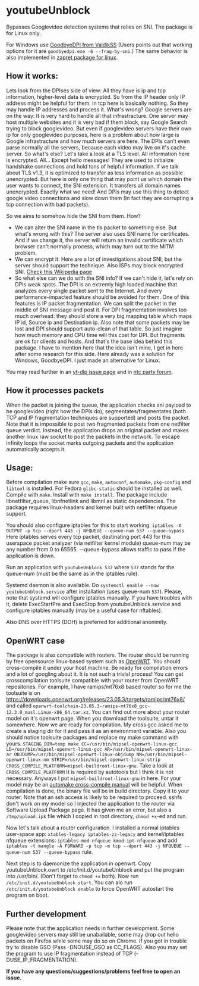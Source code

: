 # youtubeUnblock
Bypasses Googlevideo detection systems that relies on SNI. The package is for Linux only. 

For Windows use [GoodbyeDPI from ValdikSS](https://github.com/ValdikSS/GoodbyeDPI) (Users points out that working options for it are `goodbyedpi.exe -6 --frag-by-sni`.) The same behavior is also implemented in [zapret package for linux](https://github.com/bol-van/zapret).

## How it works:
Lets look from the DPIses side of view: All they have is ip and tcp information, higher-level data is encrypted. So from the IP header only IP address might be helpful for them. In tcp here is basically nothing. So they may handle IP addresses and process it. What's wrong? Google servers are on the way: It is very hard to handle all that infrastracture. One server may host multiple websites and it is very bad if them block, say Google Search trying to block googlevideo. But even if googlevideo servers have their own ip for only googlevideo purposes, here is a problem about how large is Google infrastracture and how much servers are here. The DPIs can't even parse normally all the servers, because each video may live on it's cache server. So what's else? Let's take a look at a TLS level. All information here is encrypted. All... Except hello messages! They are used to initialize handshake connections and hold tons of helpful information. If we talk about TLS v1.3, it is optimized to transfer as less information as possible unencrypted. But here is only one thing that may point us which domain the user wants to connect, the SNI extension. It transfers all domain names unencrypted. Exactly what we need! And DPIs may use this thing to detect google video connections and slow down them (In fact they are corrupting a tcp connection with bad packets).

So we aims to somehow hide the SNI from them. How?
- We can alter the SNI name in the tls packet to something else. But what's wrong with this? The server also uses SNI name for certificates. And if we change it, the server will return an invalid certificate which browser can't normally process, which may turn out to the MITM problem.
- We can encrypt it. Here are a lot of investigations about SNI, but the server should support the technique. Also ISPs may block encrypted SNI. [Check this Wikipedia page](https://en.wikipedia.org/wiki/Server_Name_Indication)
- So what else can we do with the SNI info? If we can't hide it, let's rely on DPIs weak spots. The DPI is an extremly high loaded machine that analyzes every single packet sent to the Internet. And every performance-impacted feature should be avoided for them. One of this features is IP packet fragmentation. We can split the packet in the middle of SNI message and post it. For DPI fragmentation involves too much overhead: they should store a very big mapping table which maps IP id, Source ip and Destination ip. Also note that some packets may be lost and DPI should support auto-clean of that table. So just imagine how much memory and CPU time will this cost for DPI. But fragments are ok for clients and hosts. And that's the base idea behind this package. I have to mention here that the idea isn't mine, I get in here after some research for this side. Here already was a solution for Windows, GoodbyeDPI. I just made an alternative for Linux.

You may read further in an [yt-dlp issue page](https://github.com/yt-dlp/yt-dlp/issues/10443) and in [ntc party forum](https://ntc.party/t/%D0%BE%D0%B1%D1%81%D1%83%D0%B6%D0%B4%D0%B5%D0%BD%D0%B8%D0%B5-%D0%B7%D0%B0%D0%BC%D0%B5%D0%B4%D0%BB%D0%B5%D0%BD%D0%B8%D0%B5-youtube-%D0%B2-%D1%80%D0%BE%D1%81%D1%81%D0%B8%D0%B8/8074).

## How it processes packets
When the packet is joining the queue, the application checks sni payload to be googlevideo (right how the DPIs do), segmentates/fragmentates (both TCP and IP fragmentation techniques are supported) and posts the packet. Note that it is impossible to post two fragmented packets from one netfilter queue verdict. Instead, the application drops an original packet and makes another linux raw socket to post the packets in the network. To escape infinity loops the socket marks outgoing packets and the application automatically accepts it.

## Usage:
Before compilation make sure `gcc`, `make`, `autoconf`, `automake`, `pkg-config` and `libtool` is installed. For Fedora `glibc-static` should be installed as well.
Compile with `make`. Install with `make install`. The package include libnetfilter_queue, libnfnetlink and libmnl as static dependencies. The package requires linux-headers and kernel built with netfilter nfqueue support.

You should also configure iptables for this to start working:
```iptables -A OUTPUT -p tcp --dport 443 -j NFQUEUE --queue-num 537 --queue-bypass```
Here iptables serves every tcp packet, destinating port 443 for this userspace packet analyzer (via netfilter kernel module) queue-num may be any number from 0 to 65565. --queue-bypass allows traffic to pass if the application is down.

Run an application with `youtubeUnblock 537` where `537` stands for the queue-num (must be the same as in the iptables rule).

Systemd daemon is also available. Do `systemctl enable --now youtubeUnblock.service` after installation (uses queue-num `537`). Please, note that systemd will configure iptables manually. If you have troubles with it, delete ExecStartPre and ExecStop from youtubeUnblock.service and configure iptables manually (may be a useful case for nftables).

Also DNS over HTTPS (DOH) is preferred for additional anonimity. 

## OpenWRT case
The package is also compatible with routers. The router should be running by free opensource linux-based system such as [OpenWRT](https://openwrt.org/). You should cross-compile it under your host machine. Be ready for compilation errors and a lot of googling about it. It is not such a trivial process! You can get crosscompilation toolsuite compatible with your router from OpenWRT repositories. For example, I have ramips/mt76x8 based router so for me the toolsuite is on https://downloads.openwrt.org/releases/23.05.3/targets/ramips/mt76x8/ and called `openwrt-toolchain-23.05.3-ramips-mt76x8_gcc-12.3.0_musl.Linux-x86_64.tar.xz`. You can find out more about your router model on it's openwrt page. When you download the toolsuite, untar it somewhere. Now we are ready for compilation. My cross gcc asked me to create a staging dir for it and pass it as an environment variable. Also you should notice toolsuite packages and replace my make command with yours. ```STAGING_DIR=temp make CC=/usr/bin/mipsel-openwrt-linux-gcc LD=/usr/bin/mipsel-openwrt-linux-gcc AR=/usr/bin/mipsel-openwrt-linux-ar OBJDUMP=/usr/bin/mipsel-openwrt-linux-objdump NM=/usr/bin/mipsel-openwrt-linux-nm STRIP=/usr/bin/mipsel-openwrt-linux-strip CROSS_COMPILE_PLATFORM=mipsel-buildroot-linux-gnu```. Take a look at `CROSS_COMPILE_PLATFORM` It is required by autotools but I think it is not necessary. Anyways I put `mipsel-buildroot-linux-gnu` in here. For your model may be an [automake cross-compile manual](https://www.gnu.org/software/automake/manual/html_node/Cross_002dCompilation.html) will be helpful. When compilation is done, the binary file will be in build directory. Copy it to your router. Note that an ssh access is likely to be required to proceed. sshfs don't work on my model so I injected the application to the router via Software Upload Package page. It has given me an error, but also a `/tmp/upload.ipk` file which I copied in root directory, `chmod +x`-ed and run.

Now let's talk about a router configuration. I installed a normal iptables user-space app: `xtables-legacy iptables-zz-legacy` and kernel/iptables nfqueue extensions: `iptables-mod-nfqueue kmod-ipt-nfqueue` and add `iptables -t mangle -A FORWARD -p tcp -m tcp --dport 443 -j NFQUEUE --queue-num 537 --queue-bypass` rule.

Next step is to daemonize the application in openwrt. Copy youtubeUnblock.owrt to /etc/init.d/youtubeUnblock and put the program into /usr/bin/. (Don't forget to `chmod +x` both). Now run `/etc/init.d/youtubeUnblock start`. You can alo run `/etc/init.d/youtubeUnblock enable` to force OpenWRT autostart the program on boot. 


## Further development
Please note that the application needs in further development. Some googlevideo servers may still be unabailable, some may drop out hello packets on Firefox while some may do so on Chrome. If you got in trouble try to disable GSO (Pass -DNOUSE_GSO as CC_FLAGS). Also you may set the program to use IP fragmentation instead of TCP (-DUSE_IP_FRAGMENTATION).

**If you have any questions/suggestions/problems feel free to open an issue.**
